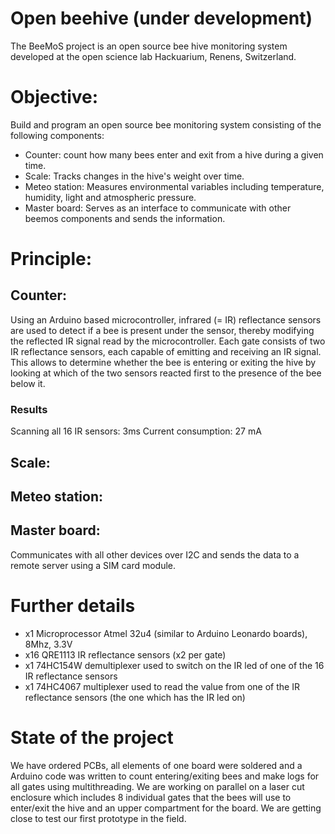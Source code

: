 # Open beehive (under development)
The BeeMoS project is an open source bee hive monitoring system developed at the open science lab Hackuarium, Renens, Switzerland. 

# Objective: 
Build and program an open source bee monitoring system consisting of the following components:

* Counter: count how many bees enter and exit from a hive during a given time. 
* Scale: Tracks changes in the hive's weight over time.
* Meteo station: Measures environmental variables including temperature, humidity, light and atmospheric pressure.
* Master board: Serves as an interface to communicate with other beemos components and sends the information.

# Principle:

## Counter: 
Using an Arduino based microcontroller, infrared (= IR) reflectance sensors are used to detect if a bee is present under the sensor, thereby modifying the reflected IR signal read by the microcontroller. Each gate consists of two IR reflectance sensors, each capable of emitting and receiving an IR signal. This allows to determine whether the bee is entering or exiting the hive by looking at which of the two sensors reacted first to the presence of the bee below it.

### Results

Scanning all 16 IR sensors: 3ms
Current consumption: 27 mA

## Scale:

## Meteo station:

## Master board:
Communicates with all other devices over I2C and sends the data to a remote server using a SIM card module.

# Further details
* x1 Microprocessor Atmel 32u4 (similar to Arduino Leonardo boards), 8Mhz, 3.3V
* x16 QRE1113 IR reflectance sensors (x2 per gate)
* x1 74HC154W demultiplexer used to switch on the IR led of one of the 16 IR reflectance sensors
* x1 74HC4067 multiplexer used to read the value from one of the IR reflectance sensors (the one which has the IR led on)

# State of the project
We have ordered PCBs, all elements of one board were soldered and a Arduino code was written to count entering/exiting bees and make logs for all gates using multithreading. We are working on parallel on a laser cut enclosure which includes 8 individual gates that the bees will use to enter/exit the hive and an upper compartment for the board. We are getting close to test our first prototype in the field.
